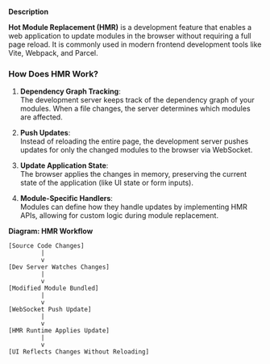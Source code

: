 **Description**

**Hot Module Replacement (HMR)** is a development feature that enables a web application to update modules in the browser without requiring a full page reload. It is commonly used in modern frontend development tools like Vite, Webpack, and Parcel.

### **How Does HMR Work?**

1. **Dependency Graph Tracking**:  
    The development server keeps track of the dependency graph of your modules. When a file changes, the server determines which modules are affected.
    
2. **Push Updates**:  
    Instead of reloading the entire page, the development server pushes updates for only the changed modules to the browser via WebSocket.
    
3. **Update Application State**:  
    The browser applies the changes in memory, preserving the current state of the application (like UI state or form inputs).
    
4. **Module-Specific Handlers**:  
    Modules can define how they handle updates by implementing HMR APIs, allowing for custom logic during module replacement.


**Diagram: HMR Workflow**

```
[Source Code Changes]
         |
         v
[Dev Server Watches Changes]
         |
         v
[Modified Module Bundled]
         |
         v
[WebSocket Push Update]
         |
         v
[HMR Runtime Applies Update]
         |
         v
[UI Reflects Changes Without Reloading]

```